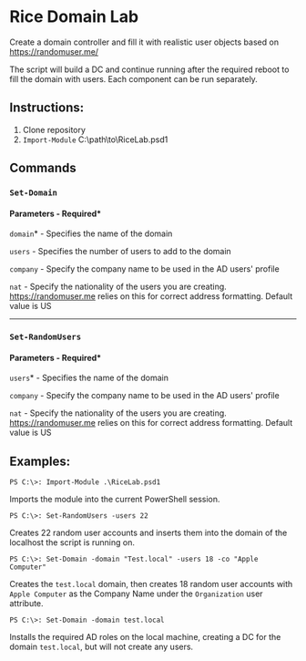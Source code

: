# Rice Domain Lab
Create a domain controller and fill it with realistic user objects based on https://randomuser.me/

The script will build a DC and continue running after the required reboot to fill the domain with users. Each component can be run separately.

## Instructions:

1. Clone repository
2. `Import-Module` C:\path\to\RiceLab.psd1

## Commands

### `Set-Domain`

#### Parameters - Required*

`domain`* - Specifies the name of the domain

`users` - Specifies the number of users to add to the domain

`company` - Specify the company name to be used in the AD users' profile

`nat` - Specify the nationality of the users you are creating. https://randomuser.me relies on this for correct address formatting. Default value is US

---

### `Set-RandomUsers`

#### Parameters - Required*

`users`* - Specifies the name of the domain

`company` - Specify the company name to be used in the AD users' profile

`nat` - Specify the nationality of the users you are creating. https://randomuser.me relies on this for correct address formatting. Default value is US

## Examples:

`PS C:\>: Import-Module .\RiceLab.psd1`

Imports the module into the current PowerShell session.

`PS C:\>: Set-RandomUsers -users 22`

Creates 22 random user accounts and inserts them into the domain of the localhost the script is running on.

`PS C:\>: Set-Domain -domain "Test.local" -users 18 -co "Apple Computer"`

Creates the `test.local` domain, then creates 18 random user accounts with `Apple Computer` as the Company Name under the `Organization` user attribute.

`PS C:\>: Set-Domain -domain test.local`

Installs the required AD roles on the local machine, creating a DC for the domain `test.local`, but will not create any users.
